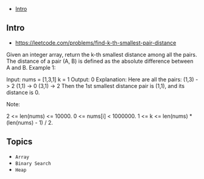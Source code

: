 - [Intro](#intro)

## Intro

- https://leetcode.com/problems/find-k-th-smallest-pair-distance

Given an integer array, return the k-th smallest distance among all the pairs. The distance of a pair (A, B) is defined as the absolute difference between A and B. 
Example 1:

Input:
nums = [1,3,1]
k = 1
Output: 0 
Explanation:
Here are all the pairs:
(1,3) -> 2
(1,1) -> 0
(3,1) -> 2
Then the 1st smallest distance pair is (1,1), and its distance is 0.

Note:

2 <= len(nums) <= 10000.
0 <= nums[i] < 1000000.
1 <= k <= len(nums) * (len(nums) - 1) / 2.



## Topics

- `Array`
- `Binary Search`
- `Heap`


